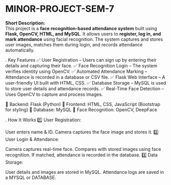 # MINOR-PROJECT-SEM-7

**Short Description:**  
This project is a **face recognition-based attendance system** built using **Flask, OpenCV, HTML, and MySQL**. It allows users to **register, log in, and mark attendance** using facial recognition. The system captures and stores user images, matches them during login, and records attendance automatically.

. Key Features
✅ User Registration – Users can sign up by entering their details and capturing their face.
✅ Face Recognition Login – The system verifies identity using OpenCV.
✅ Automated Attendance Marking – Attendance is recorded in a database or CSV file.
✅ Flask Web Interface – A user-friendly UI built with HTML, CSS.
✅ Database Storage – MySQL is used to store user details and attendance records.
✅ Real-Time Face Detection – Uses OpenCV to capture and process images.

🔹 Backend: Flask (Python)
🔹 Frontend: HTML, CSS, JavaScript (Bootstrap for styling)
🔹 Database: MySQL
🔹 Face Recognition: OpenCV, DeepFace

. How It Works
1️⃣ User Registration:

User enters name & ID.
Camera captures the face image and stores it.
2️⃣ User Login & Attendance:

Camera captures real-time face.
Compares with stored images using face recognition.
If matched, attendance is recorded in the database.
3️⃣ Data Storage:

User details and images are stored in MySQL.
Attendance logs are saved in a MYSQL or DATABASE.
